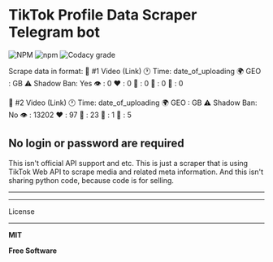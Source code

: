 # TikTok Profile Data Scraper Telegram bot

![NPM](https://img.shields.io/npm/l/tiktok-scraper.svg?style=for-the-badge) ![npm](https://img.shields.io/npm/v/tiktok-scraper.svg?style=for-the-badge) ![Codacy grade](https://img.shields.io/codacy/grade/b3ef17f5a8504600931abfa60ac01006.svg?style=for-the-badge) 

Scrape data in format:
🔗 #1 Video (Link) 
🕐 Time: date_of_uploading
🌍 GEO :  GB
⚠️ Shadow Ban: Yes
👁 : 0 ❤️ : 0  💬 : 0 📢 : 0 💾 : 0
    

🔗 #2 Video (Link) 
🕐 Time: date_of_uploading
🌍 GEO :  GB
⚠️ Shadow Ban: No
👁 : 13202 ❤️ : 97  💬 : 23 📢 : 1 💾 : 5

## No login or password are required

This isn't official API support and etc. This is just a scraper that is using TikTok Web API to scrape media and related meta information.
And this isn't sharing python code, because code is for selling.

---

---
License

---

**MIT**

**Free Software**
